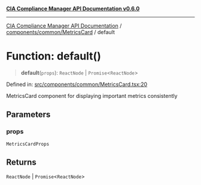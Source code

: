 [**CIA Compliance Manager API Documentation v0.6.0**](../../../../README.md)

***

[CIA Compliance Manager API Documentation](../../../../modules.md) / [components/common/MetricsCard](../README.md) / default

# Function: default()

> **default**(`props`): `ReactNode` \| `Promise`\<`ReactNode`\>

Defined in: [src/components/common/MetricsCard.tsx:20](https://github.com/Hack23/cia-compliance-manager/blob/32fe683007dd7fe1aa6b244d2353e60fab4f51de/src/components/common/MetricsCard.tsx#L20)

MetricsCard component for displaying important metrics consistently

## Parameters

### props

`MetricsCardProps`

## Returns

`ReactNode` \| `Promise`\<`ReactNode`\>
